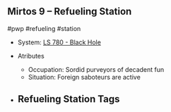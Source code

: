 ## Mirtos 9 &ndash; Refueling Station

#pwp #refueling #station

- System: [LS 780 - Black Hole](../../../Gaming/StarsWithoutNumber/PiratesWithoutPlunder/LS%20780%20-%20Black%20Hole.md)

- Atributes
	- Occupation: Sordid purveyors of decadent fun
	- Situation: Foreign saboteurs are active

- Refueling Station Tags
	- 
